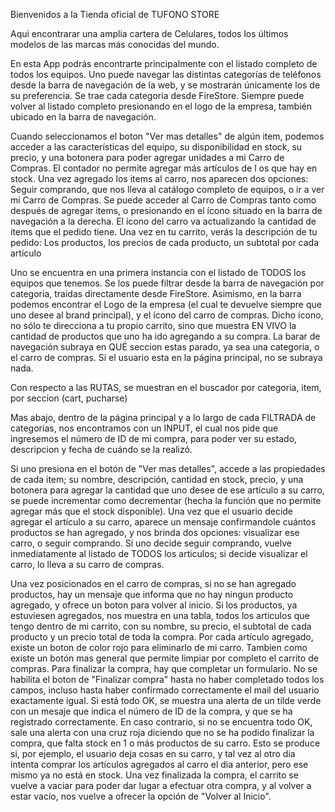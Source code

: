 Bienvenidos a la Tienda oficial de TUFONO STORE

Aqui encontrarar una amplia cartera de Celulares, todos los últimos modelos de las marcas más conocidas del mundo.

En esta App podrás encontrarte principalmente con el listado completo de todos los equipos. Uno puede navegar las distintas categorías
de teléfonos desde la barra de navegación de la web, y se mostrarán únicamente los de su preferencia. Se trae cada categoría desde FireStore. Siempre puede volver al listado completo presionando en el logo de la empresa, también ubicado en la barra de navegación.

Cuando seleccionamos el boton "Ver mas detalles" de algún item, podemos acceder a las características del equipo, su disponibilidad en stock, su precio, y una botonera para poder agregar unidades a mi Carro de Compras. El contador no permite agregar más artículos de l os que hay en stock.
Una vez agregado los items al carro, nos aparecen dos opciones: Seguir comprando, que nos lleva al catálogo completo de equipos, o ir a ver mi Carro de Compras.
Se puede acceder al Carro de Compras tanto como después de agregar items, o presionando en el ícono situado en la barra de navegación a la derecha. El ícono del carro va actualizando la cantidad de items que el pedido tiene.
Una vez en tu carrito, verás la descripción de tu pedido: Los productos, los precios de cada producto, un subtotal por cada artículo


<!-- // Reversion del README -->

Uno se encuentra en una primera instancia con el listado de TODOS los equipos que tenemos. Se los puede filtrar desde la barra de navegación por categoria, traidas directamente desde FireStore. Asimismo, en la barra podemos encontrar el Logo de la empresa (el cual te devuelve siempre que uno desee al brand principal), y el ícono del carro de compras. Dicho ícono, no sólo te direcciona a tu propio carrito, sino que muestra EN VIVO la cantidad de productos que uno ha ido agregando a su compra.
La barar de navegación subraya en QUÉ seccion estas parado, ya sea una categoria, o el carro de compras. Si el usuario esta en la página principal, no se subraya nada.
<!-- AGREGAR ALGUNA ESPECIFICACION DE LAS RUTAS? DE COMO SE RENDERIZA EL COMPONENTE  Y NO TODA LA WEB-->
Con respecto a las RUTAS, se muestran en el buscador por categoria, item, por seccion (cart, pucharse)
<!-- FIN -->
Mas abajo, dentro de la página principal y a lo largo de cada FILTRADA de categorias, nos encontramos con un INPUT, el cual nos pide que ingresemos el número de ID de mi compra, para poder ver su estado, descripcion y fecha de cuándo se la realizó.
<!-- SE EXPLICA QUE EL NUMERO DE TICKET ES EL QUE MISMO FIRESTORE NOS PROPORCIONA? -->
Si uno presiona en el botón de "Ver mas detalles", accede a las propiedades de cada item; su nombre, descripción, cantidad en stock, precio, y una botonera para agregar la cantidad que uno desee de ese artículo a su carro, se puede incrementar como decrementar (hecha la función que no permite agregar más que el stock disponible). Una vez que el usuario decide agregar el artículo a su carro, aparece un mensaje confirmandole cuántos productos se han agregado, y nos brinda dos opciones: visualizar ese carro, o seguir comprando. Si uno decide seguir comprando, vuelve inmediatamente al listado de TODOS los articulos; si decide visualizar el carro, lo lleva a su carro de compras.
<!-- CREO QUE ESTA BIEN EXPLICADA LA EXPERIENCIA DE COMRPA POR ARTICULO -->
Una vez posicionados en el carro de compras, si no se han agregado productos, hay un mensaje que informa que no hay ningun producto agregado, y ofrece un boton para volver al inicio. Si los productos, ya estuviesen agregados, nos muestra en una tabla, todos los articulos que tengo dentro de mi carrito, con su nombre, su precio, el subtotal de cada producto y un precio total de toda la compra. Por cada artículo agregado, existe un boton de color rojo para eliminarlo de mi carro. Tambien como existe un botón mas general que permite limpiar por completo el carrito de compras.
Para finalizar la compra, hay que completar un formulario. No se habilita el boton de "Finalizar compra" hasta no haber completado todos los campos, incluso hasta haber confirmado correctamente el mail del usuario exactamente igual. Si está todo OK, se muestra una alerta de un tilde verde con un mesaje que indica el número de ID de la compra, y que se ha registrado correctamente. En caso contrario, si no se encuentra todo OK, sale una alerta con una cruz roja diciendo que no se ha podido finalizar la compra, que falta stock en 1 o más productos de su carro. Esto se produce si, por ejemplo, el usuario deja cosas en su carro, y tal vez al otro dia intenta comprar los artículos agregados al carro el dia anterior, pero ese mismo ya no está en stock.
Una vez finalizada la compra, el carrito se vuelve a vaciar para poder dar lugar a efectuar otra compra, y al volver a estar vacío, nos vuelve a ofrecer la opción de "Volver al Inicio".
<!-- EXPLICO LA FUNCIONALIDAD DE LOS BOTONES? QUE SON DOS COMPONENTES QUE FUI REUTILIZANDO Y ADAPTANDOLOS A CADA SECCION DONDE ESTAN? -->

